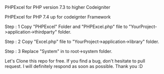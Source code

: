 PHPExcel for PHP version 7.3 to higher Codeigniter 

PHPExcel for PHP 7.4 up for codeignter Framework

Step :  1  Copy "PHPExcel" Folder and "PHPExcel.php" file to "YourProject->application->thirdparty" folder.

Step :  2  Copy "Excel.php" file to "YourProject->application->library" folder.

Step :  3  Replace "System" in to root->system folder.

Let's Clone this repo for free.
If you find a bug, don't hesitate to pull request.
I will definitely respond as soon as possible.
Thank you :D

